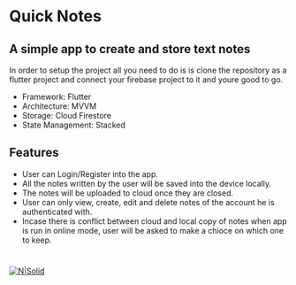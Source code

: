# Quick Notes
## A simple app to create and store text notes

In order to setup the project all you need to do is is clone the repository as a flutter project and connect your firebase project to it and youre good to go.

- Framework: Flutter
- Architecture: MVVM
- Storage: Cloud Firestore
- State Management: Stacked

## Features

- User can Login/Register into the app.
- All the notes written by the user will be saved into the device locally.
- The notes will be uploaded to cloud once they are closed.
- User can only view, create, edit and delete notes of the account he is authenticated with.
- Incase there is conflict between cloud and local copy of notes when app is run in online mode, user will be asked to make a chioce on which one to keep.
#

[![N|Solid](https://style.anu.edu.au/_anu/images/icons/icon-google-play-small.png)](https://play.google.com/store/apps/details?id=com.fdev.mohsinraza.quicknotes)
#
